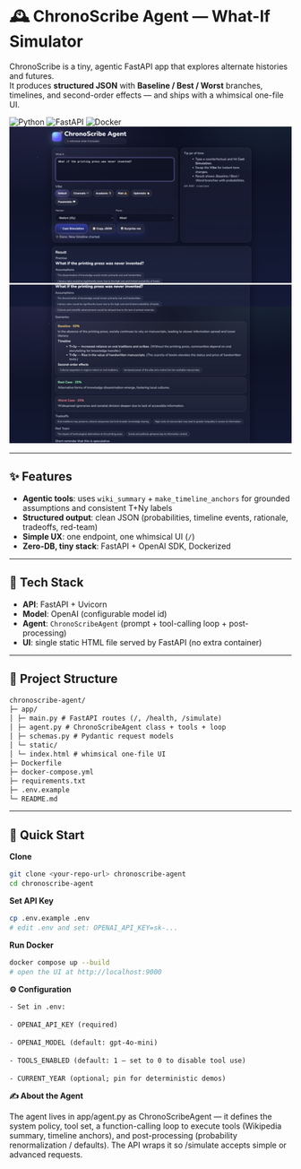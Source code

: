 # 🕰️ ChronoScribe Agent — What-If Simulator

ChronoScribe is a tiny, agentic FastAPI app that explores alternate histories and futures.  
It produces **structured JSON** with **Baseline / Best / Worst** branches, timelines, and second-order effects — and ships with a whimsical one-file UI.

![Python](https://img.shields.io/badge/Python-3.11+-3776AB?logo=python&logoColor=white)
![FastAPI](https://img.shields.io/badge/FastAPI-🚀-009688)
![Docker](https://img.shields.io/badge/Docker-ready-2496ED?logo=docker&logoColor=white)
![Prompt](Question.png)
![Answer](Answer.png)



---

## ✨ Features

- **Agentic tools**: uses `wiki_summary` + `make_timeline_anchors` for grounded assumptions and consistent T+Ny labels  
- **Structured output**: clean JSON (probabilities, timeline events, rationale, tradeoffs, red-team)  
- **Simple UX**: one endpoint, one whimsical UI (`/`)  
- **Zero-DB, tiny stack**: FastAPI + OpenAI SDK, Dockerized

---

## 🧱 Tech Stack

- **API**: FastAPI + Uvicorn  
- **Model**: OpenAI (configurable model id)  
- **Agent**: `ChronoScribeAgent` (prompt + tool-calling loop + post-processing)  
- **UI**: single static HTML file served by FastAPI (no extra container)

---

## 📁 Project Structure

    chronoscribe-agent/
    ├─ app/
    │ ├─ main.py # FastAPI routes (/, /health, /simulate)
    │ ├─ agent.py # ChronoScribeAgent class + tools + loop
    │ ├─ schemas.py # Pydantic request models
    │ └─ static/
    │ └─ index.html # whimsical one-file UI
    ├─ Dockerfile
    ├─ docker-compose.yml
    ├─ requirements.txt
    ├─ .env.example
    └─ README.md
---

## 🚀 Quick Start

**Clone**
```bash
git clone <your-repo-url> chronoscribe-agent
cd chronoscribe-agent
```
**Set API Key**
```bash
cp .env.example .env
# edit .env and set: OPENAI_API_KEY=sk-...
```

**Run Docker**
```bash
docker compose up --build
# open the UI at http://localhost:9000
```

**⚙️ Configuration**

    - Set in .env:

    - OPENAI_API_KEY (required)

    - OPENAI_MODEL (default: gpt-4o-mini)

    - TOOLS_ENABLED (default: 1 — set to 0 to disable tool use)

    - CURRENT_YEAR (optional; pin for deterministic demos)


**✍️ About the Agent**

The agent lives in app/agent.py as ChronoScribeAgent — it defines the system policy, tool set, a function-calling loop to execute tools (Wikipedia summary, timeline anchors), and post-processing (probability renormalization / defaults). The API wraps it so /simulate accepts simple or advanced requests.